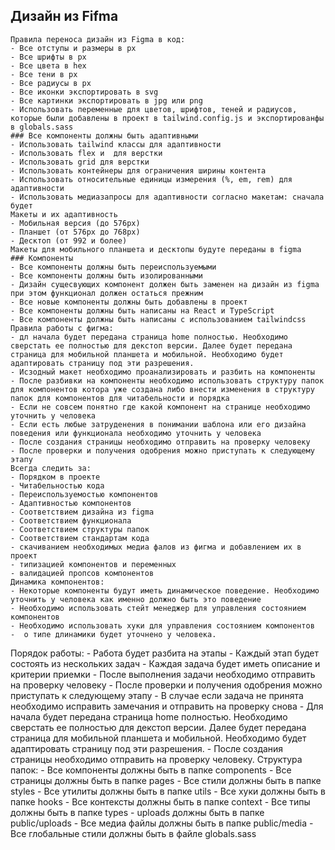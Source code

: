 ## Дизайн из Fifma
	Правила переноса дизайн из Figma в код:
	- Все отступы и размеры в px
	- Все шрифты в px	
	- Все цвета в hex
	- Все тени в px	
	- Все радиусы в px
	- Все иконки экспортировать в svg
	- Все картинки экспортировать в jpg или png
	- Использовать переменные для цветов, шрифтов, теней и радиусов, которые были добавлены в проект в tailwind.config.js и экспортированфы в globals.sass
	### Все компоненты должны быть адаптивными
	- Использовать tailwind классы для адаптивности
	- Использовать flex и  для верстки
	- Использовать grid для верстки
	- Использовать контейнеры для ограничения ширины контента
	- Использовать относительные единицы измерения (%, em, rem) для адаптивности
	- Использовать медиазапросы для адаптивности согласно макетам: сначала будет
	Макеты и их адаптивность
	- Мобильная версия (до 576px)
	- Планшет (от 576px до 768px)
	- Десктоп (от 992 и более)
	Макеты для мобильного планшета и десктопы будуте переданы в figma
	### Компоненты
	- Все компоненты должны быть переиспользуемыми
	- Все компоненты должны быть изолированными	
	- Дизайн сущесвующих компонент должен быть заменен на дизайн из figma при этом функционал должен остаться прежним
	- Все новые компоненты должны быть добавлены в проект
	- Все компоненты должны быть написаны на React и TypeScript
	- Все компоненты должны быть написаны с использованием tailwindcss	
	Правила работы с фигма:
	- дл начала будет передана страница home полностью. Необходимо сверстать ее полностью для декстоп версии. Далее будет передана страница для мобильной планшета и мобильной. Необходимо будет адаптировать страницу под эти разрешения.
	- Исзодный макет необходимо проанализировать и разбить на компоненты
	- После разбивки на компоненты необходимо использовать структуру папок для компонентов котора уже создана либо внести изменения в структуру папок для компонентов для читабельности и порядка
	- Если не совсем понятно где какой компонент на странице необходимо уточнить у человека
	- Если есть любые затруденения в понимании шаблона или его дизайна поведения или функционала необходимо уточнить у человека
	- После создания страницы необходимо отправить на проверку человеку
	- После проверки и получения одобрения можно приступать к следующему этапу
	Всегда следить за:
	- Порядком в проекте
	- Читабельностью кода
	- Переиспользуемостью компонентов
	- Адаптивностью компонентов
	- Соответствием дизайна из figma
	- Соответствием функционала
	- Соответствием структуры папок
	- Соответствием стандартам кода
	- скачиванием необходимых медиа фалов из фигма и добавлением их в проект
	- типизацией компонентов и переменных
	- валидацией пропсов компонентов
	Динамика компонентов:
	- Некоторые компоненты будут иметь динамическое поведение. Необходимо уточнить у человека как именно должно быть это поведение
	- Необходимо использовать стейт менеджер для управления состоянием компонентов
	- Необходимо использовать хуки для управления состоянием компонентов
	-  о типе длинамики будет уточнено у человека.
 Порядок работы:
	- Работа будет разбита на этапы	
	- Каждый этап будет состоять из нескольких задач
	- Каждая задача будет иметь описание и критерии приемки	- После выполнения задачи необходимо отправить на проверку человеку
	- После проверки и получения одобрения можно приступать к следующему этапу
	- В случае если задача не принята необходимо исправить замечания и отправить на проверку снова
	- Для начала будет передана страница home полностью. Необходимо сверстать ее полностью для декстоп версии. Далее будет передана страница для мобильной планшета и мобильной. Необходимо будет адаптировать страницу под эти разрешения.
	- После создания страницы необходимо отправить на проверку человеку.
	Структура папок:
	- Все компоненты должны быть в папке components
	- Все страницы должны быть в папке pages
	- Все стили должны быть в папке styles
	- Все утилиты должны быть в папке utils
	- Все хуки должны быть в папке hooks
	- Все контексты должны быть в папке context
	- Все типы должны быть в папке types
	- uploads должны быть в папке public/uploads
	- Все медиа файлы должны быть в папке public/media
	- Все глобальные стили должны быть в файле globals.sass
	